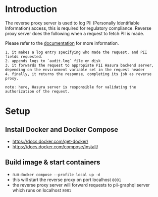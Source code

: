 # Introduction
The reverse proxy server is used to log PII (Personally Identifiable Information) access, this is required for regulatory compliance. Reverse proxy server does the following when a request to fetch PII is made.

Please refer to the [documentation](https://docs.pointmotion.us) for more information.


```
1. it makes a log entry specifying who made the request, and PII fields requested.
2. appends logs to `audit.log` file on disk
3. it forwards the request to appropiate PII Hasura backend server, depending on the environment variable set in the request header
4. finally, it returns the response, completing its job as reverse proxy.

note: here, Hasura server is responsible for validating the authorization of the request.
```


# Setup

## Install Docker and Docker Compose

- <https://docs.docker.com/get-docker/>
- <https://docs.docker.com/compose/install/>

## Build image & start containers

- run `docker compose --profile local up -d`
- this will start the reverse proxy on port localhost `8001`
- the reverse proxy server will forward requests to pii-graphql server which runs on localhost `8081`
